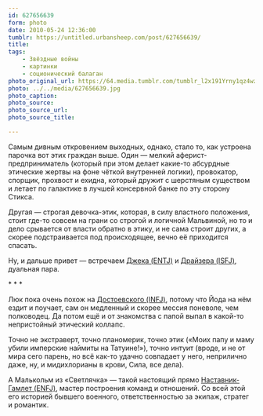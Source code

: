 ```yaml
---
id: 627656639
form: photo
date: 2010-05-24 12:36:00
tumblr: https://untitled.urbansheep.com/post/627656639/
title:
tags:
    - Звёздные войны
    - картинки
    - соционический балаган
photo_original_url: https://64.media.tumblr.com/tumblr_l2x191Yrny1qz4wzio1_640.jpg
photo: ../../media/627656639.jpg
photo_caption:
photo_source:
photo_source_url:
photo_source_title:

---
```


<p>Самым дивным откровением выходных, однако, стало то, как устроена парочка вот этих граждан выше. Один — мелкий аферист-предприниматель (который при этом делает какие-то абсурдные этические жертвы на фоне чёткой внутренней логики), провокатор, спорщик, прохвост и ехидна, который дружит с шерстяным существом и летает по галактике в лучшей консервной банке по эту сторону Стикса.</p>

<p>Другая — строгая девочка-этик, которая, в силу властного положения, стоит где-то совсем на грани со строгой и логичной Мальвиной, но то и дело срывается от власти обратно в этику, и не сама строит других, а скорее подстраивается под происходящее, вечно её приходится спасать.</p>

<p>Ну, и дальше привет — встречаем <a href="http://www.socioniko.net/ru/1.1.types/pt.html">Джека (ENTJ)</a> и <a href="http://www.socioniko.net/ru/1.1.types/rf.html">Драйзера (ISFJ)</a>, дуальная пара.</p>

<p>* * *</p>

<p>Люк пока очень похож на <a href="http://www.socioniko.net/ru/1.1.types/ri.html">Достоевского (INFJ)</a>, потому что Йода на нём ездит и поучает, сам он медленный и скорее мессия поневоле, чем полководец. Да потом ещё и от знакомства с папой выпал в какой-то непристойный этический коллапс.</p>

<p>Точно не экстраверт, точно планомерик, точно этик («Моих папу и маму убили имперские наймиты на Татуине!»), точно интуит (вроде, и не от мира сего парень, но всё как-то удачно совпадает у него, неприлично даже, ну, и мидихлорианы в крови, Сила, все дела).</p>

<p>А Малькольм из «Светлячка» — такой настоящий прямо <a href="http://www.socioniko.net/ru/1.1.types/et.html">Наставник-Гамлет (ENFJ)</a>, мастер построения команд и отношений. Со всей этой его историей бывшего военного, ответственностью за экипаж, стратег и романтик.</p>
